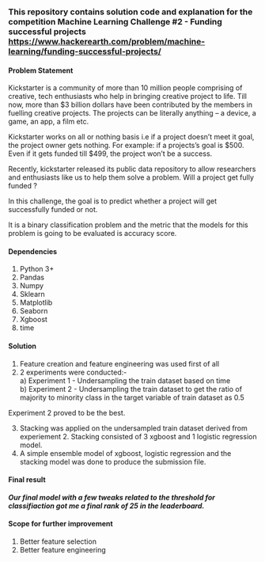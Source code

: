 ### This repository contains solution code and explanation for the competition Machine Learning Challenge #2 - Funding successful projects https://www.hackerearth.com/problem/machine-learning/funding-successful-projects/

#### Problem Statement
Kickstarter is a community of more than 10 million people comprising of creative, tech enthusiasts who help in bringing creative project to life. Till now, more than $3 billion dollars have been contributed by the members in fuelling creative projects. The projects can be literally anything – a device, a game, an app, a film etc.

Kickstarter works on all or nothing basis i.e if a project doesn’t meet it goal, the project owner gets nothing. For example: if a projects’s goal is $500. Even if it gets funded till $499, the project won’t be a success.

Recently, kickstarter released its public data repository to allow researchers and enthusiasts like us to help them solve a problem. Will a project get fully funded ?

In this challenge, the goal is to predict whether a project will get successfully funded or not.

It is a binary classification problem and the metric that the models for this problem is going to be evaluated is accuracy score.

#### Dependencies
1. Python 3+
2. Pandas
3. Numpy
4. Sklearn
5. Matplotlib
6. Seaborn
7. Xgboost
8. time

#### Solution
1. Feature creation and feature engineering was used first of all  
2. 2 experiments were conducted:-  
a) Experiment 1 - Undersampling the train dataset based on time  
b) Experiment 2 - Undersampling the train dataset to get the ratio of majority to minority class in the target variable of train dataset as 0.5   

Experiment 2 proved to be the best.

3. Stacking was applied on the undersampled train dataset derived from experiement 2. Stacking consisted of 3 xgboost and 1 logistic regression model.  
4. A simple ensemble model of xgboost, logistic regression and the stacking model was done to produce the submission file.  

#### Final result
<i><b>Our final model with a few tweaks related to the threshold for classifiaction got me a final rank of 25 in the leaderboard.</b></i>

#### Scope for further improvement
1. Better feature selection
2. Better feature engineering
